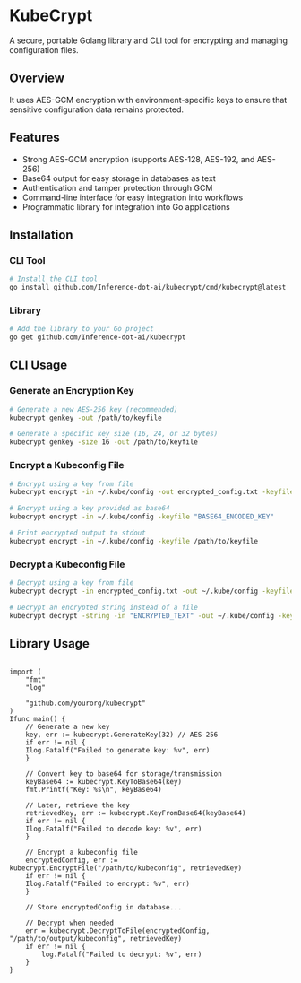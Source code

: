# KubeCrypt

A secure, portable Golang library and CLI tool for encrypting and managing configuration files.

## Overview

It uses AES-GCM encryption with environment-specific keys to ensure that sensitive configuration data remains protected.

## Features

- Strong AES-GCM encryption (supports AES-128, AES-192, and AES-256)
- Base64 output for easy storage in databases as text
- Authentication and tamper protection through GCM
- Command-line interface for easy integration into workflows
- Programmatic library for integration into Go applications

## Installation

### CLI Tool

```bash
# Install the CLI tool
go install github.com/Inference-dot-ai/kubecrypt/cmd/kubecrypt@latest
```

### Library

```bash
# Add the library to your Go project
go get github.com/Inference-dot-ai/kubecrypt
```

## CLI Usage

### Generate an Encryption Key

```bash
# Generate a new AES-256 key (recommended)
kubecrypt genkey -out /path/to/keyfile

# Generate a specific key size (16, 24, or 32 bytes)
kubecrypt genkey -size 16 -out /path/to/keyfile
```

### Encrypt a Kubeconfig File

```bash
# Encrypt using a key from file
kubecrypt encrypt -in ~/.kube/config -out encrypted_config.txt -keyfile /path/to/keyfile

# Encrypt using a key provided as base64
kubecrypt encrypt -in ~/.kube/config -keyfile "BASE64_ENCODED_KEY"

# Print encrypted output to stdout
kubecrypt encrypt -in ~/.kube/config -keyfile /path/to/keyfile
```

### Decrypt a Kubeconfig File

```bash
# Decrypt using a key from file
kubecrypt decrypt -in encrypted_config.txt -out ~/.kube/config -keyfile /path/to/keyfile

# Decrypt an encrypted string instead of a file
kubecrypt decrypt -string -in "ENCRYPTED_TEXT" -out ~/.kube/config -keyfile /path/to/keyfile
```

## Library Usage

```goIpackage main

import (
	"fmt"
	"log"

	"github.com/yourorg/kubecrypt"
)
Ifunc main() {
	// Generate a new key
	key, err := kubecrypt.GenerateKey(32) // AES-256
	if err != nil {
	Ilog.Fatalf("Failed to generate key: %v", err)
	}
	
	// Convert key to base64 for storage/transmission
	keyBase64 := kubecrypt.KeyToBase64(key)
	fmt.Printf("Key: %s\n", keyBase64)
	
	// Later, retrieve the key
	retrievedKey, err := kubecrypt.KeyFromBase64(keyBase64)
	if err != nil {
	Ilog.Fatalf("Failed to decode key: %v", err)
	}
	
	// Encrypt a kubeconfig file
	encryptedConfig, err := kubecrypt.EncryptFile("/path/to/kubeconfig", retrievedKey)
	if err != nil {
	Ilog.Fatalf("Failed to encrypt: %v", err)
	}
	
	// Store encryptedConfig in database...
	
	// Decrypt when needed
	err = kubecrypt.DecryptToFile(encryptedConfig, "/path/to/output/kubeconfig", retrievedKey)
	if err != nil {
		log.Fatalf("Failed to decrypt: %v", err)
	}
}
```